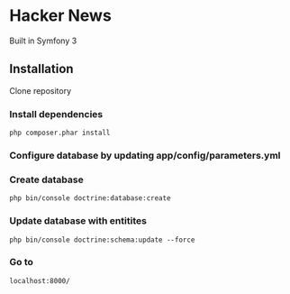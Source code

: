 # Hacker News
Built in Symfony 3
## Installation
Clone repository
### Install dependencies
`php composer.phar install`
### Configure database by updating app/config/parameters.yml
### Create database
`php bin/console doctrine:database:create`
### Update database with entitites
`php bin/console doctrine:schema:update --force`
### Go to 
`localhost:8000/`
